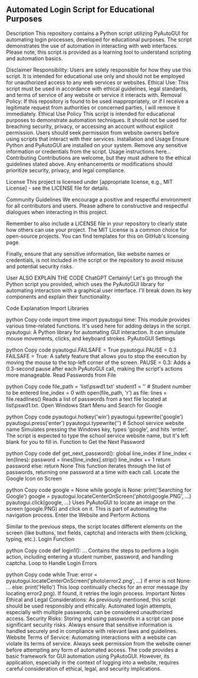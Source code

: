 ## Automated Login Script for Educational Purposes
Description
This repository contains a Python script utilizing PyAutoGUI for automating login processes, developed for educational purposes. The script demonstrates the use of automation in interacting with web interfaces. Please note, this script is provided as a learning tool to understand scripting and automation basics.

Disclaimer
Responsibility: Users are solely responsible for how they use this script. It is intended for educational use only and should not be employed for unauthorized access to any web services or websites.
Ethical Use: This script must be used in accordance with ethical guidelines, legal standards, and terms of service of any website or service it interacts with.
Removal Policy: If this repository is found to be used inappropriately, or if I receive a legitimate request from authorities or concerned parties, I will remove it immediately.
Ethical Use Policy
This script is intended for educational purposes to demonstrate automation techniques. It should not be used for breaching security, privacy, or accessing an account without explicit permission.
Users should seek permission from website owners before using scripts that interact with their services.
Installation and Usage
Ensure Python and PyAutoGUI are installed on your system.
Remove any sensitive information or credentials from the script.
Usage instructions here...
Contributing
Contributions are welcome, but they must adhere to the ethical guidelines stated above. Any enhancements or modifications should prioritize security, privacy, and legal compliance.

License
This project is licensed under [appropriate license, e.g., MIT License] - see the LICENSE file for details.

Community Guidelines
We encourage a positive and respectful environment for all contributors and users. Please adhere to constructive and respectful dialogues when interacting in this project.

Remember to also include a LICENSE file in your repository to clearly state how others can use your project. The MIT License is a common choice for open-source projects. You can find templates for this on GitHub's licensing page.

Finally, ensure that any sensitive information, like website names or credentials, is not included in the script or the repository to avoid misuse and potential security risks.

User
ALSO EXPLAİN THE CODE
ChatGPT
Certainly! Let's go through the Python script you provided, which uses the PyAutoGUI library for automating interaction with a graphical user interface. I'll break down its key components and explain their functionality.

Code Explanation
Import Libraries

python
Copy code
import time
import pyautogui
time: This module provides various time-related functions. It's used here for adding delays in the script.
pyautogui: A Python library for automating GUI interaction. It can simulate mouse movements, clicks, and keyboard strokes.
PyAutoGUI Settings

python
Copy code
pyautogui.FAILSAFE = True
pyautogui.PAUSE = 0.3
FAILSAFE = True: A safety feature that allows you to stop the execution by moving the mouse to the top-left corner of the screen.
PAUSE = 0.3: Adds a 0.3-second pause after each PyAutoGUI call, making the script's actions more manageable.
Read Passwords from File

python
Copy code
file_path = 'list\\pswd1.txt'
student1 = ''  # Student number to be entered
line_index = 0
with open(file_path, 'r') as file:
    lines = file.readlines()
Reads a list of passwords from a text file located at list\pswd1.txt.
Open Windows Start Menu and Search for Google

python
Copy code
pyautogui.hotkey('win')
pyautogui.typewrite('google')
pyautogui.press('enter')
pyautogui.typewrite('')  # School service website name
Simulates pressing the Windows key, types 'google', and hits 'enter'. The script is expected to type the school service website name, but it's left blank for you to fill in.
Function to Get the Next Password

python
Copy code
def get_next_password():
    global line_index
    if line_index < len(lines):
        password = lines[line_index].strip()
        line_index += 1
        return password
    else:
        return None
This function iterates through the list of passwords, returning one password at a time with each call.
Locate the Google Icon on Screen

python
Copy code
google = None
while google is None:
    print('Searching for Google')
    google = pyautogui.locateCenterOnScreen('photo\\google.PNG', ...)
    pyautogui.click(google, ...)
Uses PyAutoGUI to locate an image on the screen (google.PNG) and click on it. This is part of automating the navigation process.
Enter the Website and Perform Actions

Similar to the previous steps, the script locates different elements on the screen (like buttons, text fields, captcha) and interacts with them (clicking, typing, etc.).
Login Function

python
Copy code
def login1():
    ...
Contains the steps to perform a login action, including entering a student number, password, and handling captcha.
Loop to Handle Login Errors

python
Copy code
while True:
    error = pyautogui.locateCenterOnScreen('photo\\error2.png', ...)
    if error is not None:
        ...
    else:
        print('Hello')
This loop continually checks for an error message (by locating error2.png). If found, it retries the login process.
Important Notes
Ethical and Legal Considerations: As previously mentioned, this script should be used responsibly and ethically. Automated login attempts, especially with multiple passwords, can be considered unauthorized access.
Security Risks: Storing and using passwords in a script can pose significant security risks. Always ensure that sensitive information is handled securely and in compliance with relevant laws and guidelines.
Website Terms of Service: Automating interactions with a website can violate its terms of service. Always seek permission from the website owner before attempting any form of automated access.
The code provides a basic framework for GUI automation using PyAutoGUI. However, its application, especially in the context of logging into a website, requires careful consideration of ethical, legal, and security implications.





